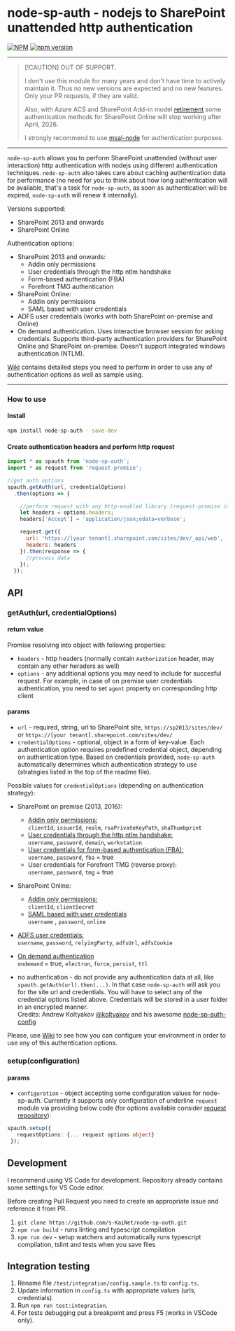 # node-sp-auth - nodejs to SharePoint unattended http authentication

[![NPM](https://nodei.co/npm/node-sp-auth.png?mini=true)](https://nodei.co/npm/node-sp-auth/)
[![npm version](https://badge.fury.io/js/node-sp-auth.svg)](https://badge.fury.io/js/node-sp-auth)

---
> [!CAUTION] OUT OF SUPPORT.  
>
> I don't use this module for many years and don't have time to actively maintain it. Thus no new versions are expected and no new features. Only your PR requests, if they are valid.
>
> Also, with Azure ACS and SharePoint Add-in model [retirement](https://techcommunity.microsoft.com/t5/microsoft-sharepoint-blog/sharepoint-add-in-retirement-in-microsoft-365/ba-p/3982035) some authentication methods for SharePoint Online will stop working after April, 2026.
>
> I strongly recommend to use [msal-node](https://github.com/AzureAD/microsoft-authentication-library-for-js/tree/dev/lib/msal-node) for authentication purposes.
---
`node-sp-auth` allows you to perform SharePoint unattended (without user interaction) http authentication with nodejs using different authentication techniques. `node-sp-auth` also takes care about caching authentication data for performance (no need for you to think about how long authentication will be available, that's a task for `node-sp-auth`, as soon as authentication will be expired, `node-sp-auth` will renew it internally).

Versions supported:

* SharePoint 2013 and onwards
* SharePoint Online

Authentication options:

* SharePoint 2013 and onwards:
  * Addin only permissions
  * User credentials through the http ntlm handshake
  * Form-based authentication (FBA)
  * Forefront TMG authentication
* SharePoint Online:
  * Addin only permissions
  * SAML based with user credentials
* ADFS user credentials (works with both SharePoint on-premise and Online)
* On demand authentication. Uses interactive browser session for asking credentials. Supports third-party authentication providers for SharePoint Online and SharePoint on-premise. Doesn't support integrated windows authentication (NTLM).

[Wiki](https://github.com/s-KaiNet/node-sp-auth/wiki) contains detailed steps you need to perform in order to use any of authentication options as well as sample using.

---

### How to use

#### Install

```bash
npm install node-sp-auth --save-dev
```

#### Create authentication headers and perform http request

```javascript
import * as spauth from 'node-sp-auth';
import * as request from 'request-promise';

//get auth options
spauth.getAuth(url, credentialOptions)
  .then(options => {

    //perform request with any http-enabled library (request-promise in a sample below):
    let headers = options.headers;
    headers['Accept'] = 'application/json;odata=verbose';

    request.get({
      url: 'https://[your tenant].sharepoint.com/sites/dev/_api/web',
      headers: headers
    }).then(response => {
      //process data
    });
  });
```

## API

### getAuth(url, credentialOptions)

#### return value

Promise resolving into object with following properties:

* `headers` - http headers (normally contain `Authorization` header, may contain any other heraders as well)
* `options` - any additional options you may need to include for succesful request. For example, in case of on premise user credentials authentication, you need to set `agent` property on corresponding http client

#### params

* `url` - required, string, url to SharePoint site, `https://sp2013/sites/dev/` or `https://[your tenant].sharepoint.com/sites/dev/`
* `credentialOptions` - optional, object in a form of key-value. Each authentication option requires predefined credential object, depending on authentication type. Based on credentials provided, `node-sp-auth` automatically determines which authentication strategy to use (strategies listed in the top of the readme file).  

Possible values for `credentialOptions` (depending on authentication strategy):

* SharePoint on premise (2013, 2016):
  * [Addin only permissions:](https://github.com/s-KaiNet/node-sp-auth/wiki/SharePoint%20on-premise%20addin%20only%20authentication)  
      `clientId`, `issuerId`, `realm`, `rsaPrivateKeyPath`, `shaThumbprint`
  * [User credentials through the http ntlm handshake:](https://github.com/s-KaiNet/node-sp-auth/wiki/SharePoint%20on-premise%20user%20credentials%20authentication)  
      `username`, `password`, `domain`, `workstation`
  * [User credentials for form-based authentication (FBA):](https://github.com/s-KaiNet/node-sp-auth/wiki/SharePoint%20on-premise%20FBA%20authentication)  
      `username`, `password`, `fba` = true
  * User credentials for Forefront TMG (reverse proxy):  
      `username`, `password`, `tmg` = true

* SharePoint Online:
  * [Addin only permissions:](https://github.com/s-KaiNet/node-sp-auth/wiki/SharePoint%20Online%20addin%20only%20authentication)  
     `clientId`, `clientSecret`
  * [SAML based with user credentials](https://github.com/s-KaiNet/node-sp-auth/wiki/SharePoint%20Online%20user%20credentials%20authentication)  
     `username` , `password`, `online`

* [ADFS user credentials:](https://github.com/s-KaiNet/node-sp-auth/wiki/ADFS%20user%20credentials%20authentication)  
   `username`, `password`, `relyingParty`, `adfsUrl`, `adfsCookie`
* [On demand authentication](https://github.com/s-KaiNet/node-sp-auth/wiki/On%20demand%20authentication)  
     `ondemand` = true, `electron`, `force`, `persist`, `ttl`  
* no authentication - do not provide any authentication data at all, like `spauth.getAuth(url).then(...)`. In that case `node-sp-auth` will ask you for the site url and credentials. You will have to select any of the credential options listed above. Credentials will be stored in a user folder in an encrypted manner.  
  Credits: Andrew Koltyakov [@koltyakov](https://github.com/koltyakov) and his awesome [node-sp-auth-config](https://github.com/koltyakov/node-sp-auth-config)

Please, use [Wiki](https://github.com/s-KaiNet/node-sp-auth/wiki/) to see how you can configure your environment in order to use any of this authentication options.

### setup(configuration)

#### params

* `configuration` - object accepting some configuration values for node-sp-auth. Currently it supports only configuration of underline `request` module via providing below code (for options available consider [request repository](https://github.com/request/request#requestoptions-callback)):  

 ```typescript
 spauth.setup({
    requestOptions: {... request options object}
  });
 ```

## Development

I recommend using VS Code for development. Repository already contains some settings for VS Code editor.

Before creating Pull Request you need to create an appropriate issue and reference it from PR.

1. `git clone https://github.com/s-KaiNet/node-sp-auth.git`
2. `npm run build` - runs linting and typescript compilation
3. `npm run dev` - setup watchers and automatically runs typescript compilation, tslint and tests when you save files

## Integration testing

1. Rename file `/test/integration/config.sample.ts` to `config.ts`.
2. Update information in `config.ts` with appropriate values (urls, credentials).
3. Run `npm run test:integration`.
4. For tests debugging put a breakpoint and press F5 (works in VSCode only).
